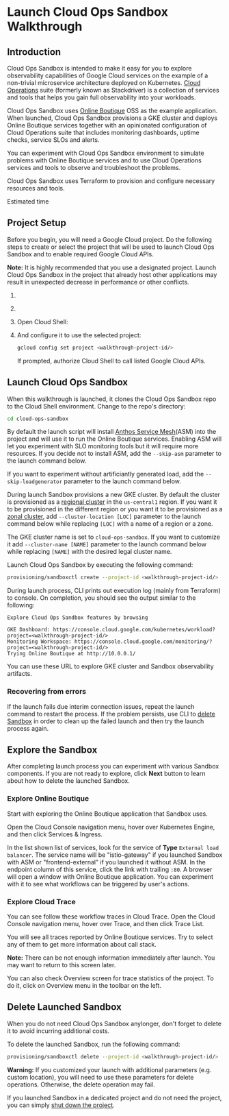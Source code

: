 # Launch Cloud Ops Sandbox Walkthrough

## Introduction

Cloud Ops Sandbox is intended to make it easy for you to explore observability
capabilities of Google Cloud services on the example of a non-trivial
microservice architecture deployed on Kubernetes.
[Cloud Operations][1] suite (formerly known as Stackdriver) is a collection of
services and tools that helps you gain full observability into your workloads.

Cloud Ops Sandbox uses [Online Boutique][2] OSS as the example application.
When launched, Cloud Ops Sandbox provisions a GKE cluster and deploys Online
Boutique services together with an opinionated configuration of Cloud
Operations suite that includes monitoring dashboards, uptime checks, service
SLOs and alerts.

You can experiment with Cloud Ops Sandbox environment to simulate problems with
Online Boutique services and to use Cloud Operations services and tools to
observe and troubleshoot the problems.

Cloud Ops Sandbox uses Terraform to provision and configure necessary resources
and tools.

Estimated time
<walkthrough-tutorial-duration duration="15"></walkthrough-tutorial-duration>
<walkthrough-tutorial-difficulty difficulty="1"></walkthrough-tutorial-difficulty>

## Project Setup

Before you begin, you will need a Google Cloud project.
Do the following steps to create or select the project that will be used to
launch Cloud Ops Sandbox and to enable required Google Cloud APIs.

**Note:**
It is highly recommended that you use a designated project. Launch Cloud Ops
Sandbox in the project that already host other applications may result in
unexpected decrease in performance or other conflicts.

1. <walkthrough-project-setup billing="true"></walkthrough-project-setup>
1. <walkthrough-enable-apis apis="container.googleapis.com,cloudprofiler.googleapis.com"></walkthrough-enable-apis>
1. Open Cloud Shell:
   <walkthrough-spotlight-pointer spotlightId="cloud-shell-activate-button"></walkthrough-spotlight-pointer>
1. And configure it to use the selected project:

   ```bash
   gcloud config set project <walkthrough-project-id/>
   ```

   If prompted, authorize Cloud Shell to call listed Google Cloud APIs.

## Launch Cloud Ops Sandbox

When this walkthrough is launched, it clones the Cloud Ops Sandbox repo to
the Cloud Shell environment. Change to the repo's directory:

```bash
cd cloud-ops-sandbox
```

By default the launch script will install [Anthos Service Mesh][3](ASM) into the
project and will use it to run the Online Boutique services.
Enabling ASM will let you experiment with SLO monitoring tools but it will
require more resources. If you decide not to install ASM, add the `--skip-asm`
parameter to the launch command below.

If you want to experiment without artificiantly generated load, add the
`--skip-loadgenerator` parameter to the launch command below.

During launch Sandbox provisions a new GKE cluster. By default the cluster is
provisioned as a [regional cluster][4] in the `us-central1` region. If you want
it to be provisioned in the different region or you want it to be provisioned
as a [zonal cluster][5], add `--cluster-location [LOC]` parameter to the launch
command below while replacing `[LOC]` with a name of a region or a zone.

The GKE cluster name is set to `cloud-ops-sandbox`. If you want to customize it
add `--cluster-name [NAME]` parameter to the launch command below while
replacing `[NAME]` with the desired legal cluster name.

Launch Cloud Ops Sandbox by executing the following command:

```bash
provisioning/sandboxctl create --project-id <walkthrough-project-id/>
```

During launch process, CLI prints out execution log (mainly from Terraform) to
console. On completion, you should see the output similar to the following:

```terminal
Explore Cloud Ops Sandbox features by browsing

GKE Dashboard: https://console.cloud.google.com/kubernetes/workload?project=<walkthrough-project-id/>
Monitoring Workspace: https://console.cloud.google.com/monitoring/?project=<walkthrough-project-id/>
Trying Online Boutique at http://10.0.0.1/
```

You can use these URL to explore GKE cluster and Sandbox observability artifacts.

### Recovering from errors

If the launch fails due interim connection issues, repeat the launch command to
restart the process.
If the problem persists, use CLI to [delete Sandbox](#delete-launched-sandbox)
in order to clean up the failed launch and then try the launch process again.

## Explore the Sandbox

After completing launch process you can experiment with various Sandbox components.
If you are not ready to explore, click **Next** button to learn about how to
delete the launched Sandbox.

### Explore Online Boutique

Start with exploring the Online Boutique application that Sandbox uses.

Open the Cloud Console navigation menu, hover over Kubernetes Engine,
and then click Services & Ingress.

<walkthrough-menu-navigation sectionId="KUBERNETES_SECTION;discovery"></walkthrough-menu-navigation>

In the list shown list of services, look for the service of **Type** `External
load balancer`. The service name will be "istio-gateway" if you launched
Sandbox with ASM or "frontend-external" if you launched it without ASM.
In the endpoint column of this service, click the link with trailing `:80`.
A browser will open a window with Online Boutique application. You can
experiment with it to see what workflows can be triggered by user's actions.

### Explore Cloud Trace

You can see follow these workflow traces in Cloud Trace.
Open the Cloud Console navigation menu, hover over Trace,
and then click Trace List.

<walkthrough-menu-navigation sectionId="TRACES_SECTION;trace_list"></walkthrough-menu-navigation>

You will see all traces reported by Online Boutique services.
Try to select any of them to get more information about call stack.

**Note:**
There can be not enough information immediately after launch.
You may want to return to this screen later.

You can also check Overview screen for trace statistics of the project.
To do it, click on Overview menu in the toolbar on the left.

<walkthrough-spotlight-pointer locator="semantic({link 'Overview, 1 of 3'})"></walkthrough-spotlight-pointer>

## Delete Launched Sandbox

When you do not need Cloud Ops Sandbox anylonger, don't forget to delete it to
avoid incurring additional costs.

To delete the launched Sandbox, run the following command:

```bash
provisioning/sandboxctl delete --project-id <walkthrough-project-id/>
```

**Warning:**
If you customized your launch with additional parameters (e.g. custom location),
you will need to use these parameters for delete operations.
Otherwise, the delete operation may fail.

If you launched Sandbox in a dedicated project and do not need the project,
you can simply [shut down the project][6].

<walkthrough-conclusion-trophy></walkthrough-conclusion-trophy>

[1]: http://cloud.google.com/products/operations
[2]: https://github.com/GoogleCloudPlatform/microservices-demo
[3]: https://cloud.google.com/anthos/service-mesh
[4]: https://cloud.google.com/kubernetes-engine/docs/concepts/types-of-clusters#regional_clusters
[5]: https://cloud.google.com/kubernetes-engine/docs/concepts/types-of-clusters#zonal_clusters
[6]: https://cloud.google.com/resource-manager/docs/creating-managing-projects#shutting_down_projects
